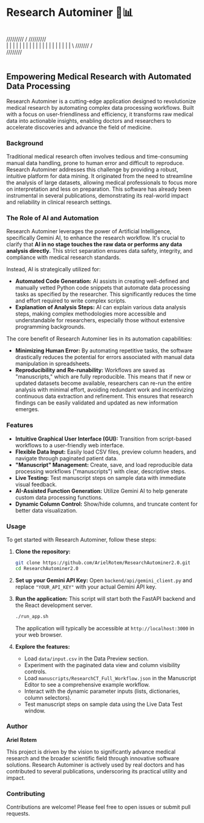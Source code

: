 # Research Autominer 🔬📊

  ```
  ```
  /\/\/\/\/\/\/\/\/
   / /\/\/\/\/\/\/\/\/ \
  | |            | |
  | |            | |
  | |            | |
  | |            | |
  | |            | |
   \ \/\/\/\/\/\/\/ /\
    \/\/\/\/\/\/\/\/
```
```



## Empowering Medical Research with Automated Data Processing

Research Autominer is a cutting-edge application designed to revolutionize medical research by automating complex data processing workflows. Built with a focus on user-friendliness and efficiency, it transforms raw medical data into actionable insights, enabling doctors and researchers to accelerate discoveries and advance the field of medicine.

### Background

Traditional medical research often involves tedious and time-consuming manual data handling, prone to human error and difficult to reproduce. Research Autominer addresses this challenge by providing a robust, intuitive platform for data mining. It originated from the need to streamline the analysis of large datasets, allowing medical professionals to focus more on interpretation and less on preparation. This software has already been instrumental in several publications, demonstrating its real-world impact and reliability in clinical research settings.

### The Role of AI and Automation

Research Autominer leverages the power of Artificial Intelligence, specifically Gemini AI, to enhance the research workflow. It's crucial to clarify that **AI in no stage touches the raw data or performs any data analysis directly.** This strict separation ensures data safety, integrity, and compliance with medical research standards.

Instead, AI is strategically utilized for:

*   **Automated Code Generation:** AI assists in creating well-defined and manually vetted Python code snippets that automate data processing tasks as specified by the researcher. This significantly reduces the time and effort required to write complex scripts.
*   **Explanation of Analysis Steps:** AI can explain various data analysis steps, making complex methodologies more accessible and understandable for researchers, especially those without extensive programming backgrounds.

The core benefit of Research Autominer lies in its automation capabilities:

*   **Minimizing Human Error:** By automating repetitive tasks, the software drastically reduces the potential for errors associated with manual data manipulation in spreadsheets.
*   **Reproducibility and Re-runability:** Workflows are saved as "manuscripts," which are fully reproducible. This means that if new or updated datasets become available, researchers can re-run the entire analysis with minimal effort, avoiding redundant work and incentivizing continuous data extraction and refinement. This ensures that research findings can be easily validated and updated as new information emerges.

### Features

*   **Intuitive Graphical User Interface (GUI):** Transition from script-based workflows to a user-friendly web interface.
*   **Flexible Data Input:** Easily load CSV files, preview column headers, and navigate through paginated patient data.
*   **"Manuscript" Management:** Create, save, and load reproducible data processing workflows ("manuscripts") with clear, descriptive steps.
*   **Live Testing:** Test manuscript steps on sample data with immediate visual feedback.
*   **AI-Assisted Function Generation:** Utilize Gemini AI to help generate custom data processing functions.
*   **Dynamic Column Control:** Show/hide columns, and truncate content for better data visualization.

### Usage

To get started with Research Autominer, follow these steps:

1.  **Clone the repository:**
    ```bash
    git clone https://github.com/ArielRotem/ResearchAutominer2.0.git
    cd ResearchAutominer2.0
    ```

2.  **Set up your Gemini API Key:**
    Open `backend/api/gemini_client.py` and replace `"YOUR_API_KEY"` with your actual Gemini API key.

3.  **Run the application:**
    This script will start both the FastAPI backend and the React development server.
    ```bash
    ./run_app.sh
    ```
    The application will typically be accessible at `http://localhost:3000` in your web browser.

4.  **Explore the features:**
    *   Load `data/input.csv` in the Data Preview section.
    *   Experiment with the paginated data view and column visibility controls.
    *   Load `manuscripts/ResearchCT_Full_Workflow.json` in the Manuscript Editor to see a comprehensive example workflow.
    *   Interact with the dynamic parameter inputs (lists, dictionaries, column selectors).
    *   Test manuscript steps on sample data using the Live Data Test window.

### Author

**Ariel Rotem**

This project is driven by the vision to significantly advance medical research and the broader scientific field through innovative software solutions. Research Autominer is actively used by real doctors and has contributed to several publications, underscoring its practical utility and impact.

### Contributing

Contributions are welcome! Please feel free to open issues or submit pull requests.


